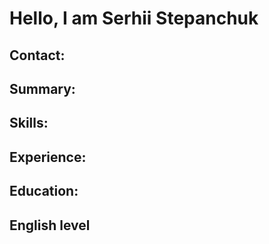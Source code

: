 # Hello, I am Serhii Stepanchuk

## Contact:

## Summary: 

## Skills: 
  
## Experience:

## Education:

## English level
